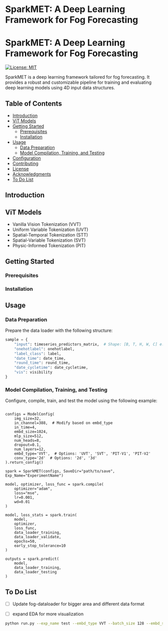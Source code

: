 # SparkMET: A Deep Learning Framework for Fog Forecasting
# SparkMET: A Deep Learning Framework for Fog Forecasting

[![License: MIT](https://img.shields.io/badge/license-MIT-blue.svg)](LICENSE)

SparkMET is a deep learning framework tailored for fog forecasting. It provides a robust and customizable pipeline for training and evaluating deep learning models using 4D input data structures.

## Table of Contents
- [Introduction](#introduction)
- [ViT Models](#vit-models)
- [Getting Started](#getting-started)
  - [Prerequisites](#prerequisites)
  - [Installation](#installation)
- [Usage](#usage)
  - [Data Preparation](#data-preparation)
  - [Model Compilation, Training, and Testing](#model-compilation-training-and-testing)
- [Configuration](#configuration)
- [Contributing](#contributing)
- [License](#license)
- [Acknowledgments](#acknowledgments)
- [To Do List](#to-do-list)

## Introduction


## ViT Models
- Vanilla Vision Tokenization (VVT)
- Uniform Variable Tokenization (UVT)
- Spatial-Temporal Tokenization (STT)
- Spatial-Variable Tokenization (SVT)
- Physic-Informed Tokenization (PIT)

## Getting Started

### Prerequisites


### Installation


## Usage

### Data Preparation
Prepare the data loader with the following structure:

```python
sample = {
    "input": timeseries_predictors_matrix,  # Shape: [B, T, H, W, C] e.g., [32, 4, 32, 32, 96]
    "onehotlabel": onehotlabel,
    "label_class": label,
    "date_time": date_time,
    "round_time": round_time,
    "date_cycletime": date_cycletime,
    "vis": visibility
}
```

### Model Compilation, Training, and Testing
Configure, compile, train, and test the model using the following example:

```from SparkMet import SparkMET, ModelConfig

configs = ModelConfig(
    img_size=32,
    in_channel=388,  # Modify based on embd_type
    in_time=4,
    embd_size=1024,
    mlp_size=512,
    num_heads=8,
    dropout=0.1,
    num_layers=12,
    embd_type='VVT',  # Options: 'UVT', 'SVT', 'PIT-V1', 'PIT-V2'
    conv_type='2d'  # Options: '2d', '3d'
).return_config()

spark = SparkMET(configs, SaveDir="path/to/save", Exp_Name="ExperimentName")

model, optimizer, loss_func = spark.compile(
    optimizer="adam",
    loss="mse",
    lr=0.001,
    wd=0.01
)

model, loss_stats = spark.train(
    model,
    optimizer,
    loss_func,
    data_loader_training,
    data_loader_validate,
    epochs=50,
    early_stop_tolerance=10
)

outputs = spark.predict(
    model,
    data_loader_training,
    data_loader_testing
)
```

## To Do List
- [ ] Update fog-dataloader for bigger area and different data format
- [ ] expand EDA for more visualization 


```bash
python run.py --exp_name test --embd_type VVT --batch_size 128 --embd_size 1024 --num_heads 8 --num_layers 8 --lr 0.001 --wd 0.01 --epochs 2








